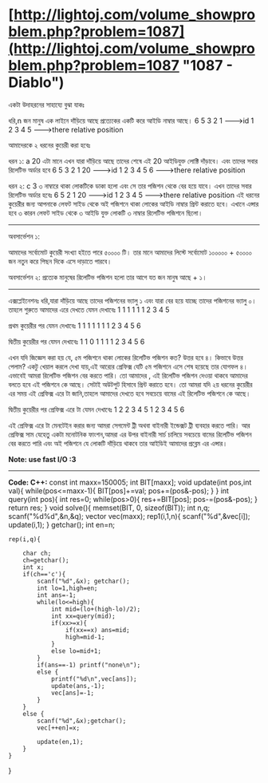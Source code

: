 # [http://lightoj.com/volume_showproblem.php?problem=1087](http://lightoj.com/volume_showproblem.php?problem=1087 "1087 - Diablo") #
একটা উদাহরনের সাহায্যে বুঝা যাকঃ

ধরি,n জন মানুষ এক লাইনে দাঁড়িয়ে আছে প্রত্যেকের একটি করে আইডি নাম্বার আছে।
6 5 3 2 1 --->id
1 2 3 4 5 --->there relative position

আমাদেরকে ২ ধরনের কুয়েরী করা হবেঃ

ধরন ১:
a 20
এটা মানে এখন যারা দাঁড়িয়ে আছে তাদের শেষে এই 20 আইডিযুক্ত লোক্টি দাঁড়াবে। এবং তাদের সবার রিলেটিভ অর্ডার হবে 
6 5 3 2 1 20 --->id
1 2 3 4 5 6  --->there relative position

ধরন ২:
c 3
৩ নাম্বারে থাকা লোকটিকে ডাকা হলো এবং সে তার পজিশন থেকে বের হয়ে যাবে। এখন তাদের সবার রিলেটিভ অর্ডার হবেঃ
6 5 2 1 20 --->id
1 2 3 4 5  --->there relative position
এই ধরনের কুয়েরীর জন্য আপনাকে লেফট সাইড থেকে অই পজিশনে থাকা লোকের আইডি নাম্বার প্রিন্ট করাতে হবে। এখানে এন্সার হবে ৩ কারন লেফট সাইড থেকে ৩ আইডি যুক্ত লোকটি ৩ নাম্বার রিলেটিভ পজিশনে ছিলো।

----------


অবসার্ভেশন ১:

আমাদের সর্বোমোট কুয়েরী সংখ্যা হইতে পারে ৫০০০০ টি। তার মানে আমাদের লিস্টে সর্বোমোট ১০০০০০ + ৫০০০০ জন নতুন করে পিছন দিকে এসে দাড়াতে পারবে।

অবসার্ভেশন ২:
প্রত্যেক মানুষের রিলেটিভ পজিশন হলো তার আগে যত জন মানুষ আছে + ১।


----------

এক্সপ্লেইনেশনঃ
ধরি,যারা দাঁড়িয়ে আছে তাদের পজিশনের ভ্যালু ১ এবং যারা বের হয়ে যাচ্ছে তাদের পজিশনের ভ্যালু ০। তাহলে শুরুতে আমাদের এরে দেখতে যেমন দেখাবেঃ
1 1 1 1 1 
1 2 3 4 5

প্রথম কুয়েরীর পর যেমন দেখাবেঃ
1 1 1 1 1 1
1 2 3 4 5 6

দ্বিতীয় কুয়েরীর পর যেমন দেখাবেঃ
1 1 0 1 1 1
1 2 3 4 5 6

এখন যদি জিজ্ঞেস করা হয় যে, ৫ম পজিশনে থাকা লোকের রিলেটিভ পজিশন কত? উত্তর হবে ৪। কিভাবে উত্তর পেলাম?
একটু খেয়াল করলে দেখা যায়,এই আর‍্যের প্রেফিক্স যেটি ৫ম পজিশনে এসে শেষ হয়েছে তার যোগফল ৪। এভাবেই আমরা রিলেটিভ পজিশন বের করতে পারি। তো আমাদের , এই রিলেটিভ পজিশন দেওয়া থাকবে আমাদের বলতে হবে এই পজিশনে কে আছে। সেটাই অউটপুট হিসাবে প্রিন্ট করাতে হবে। তো আমরা যদি ২য় ধরনের কুয়েরীর এর সময় এই প্রেফিক্স এরে টা জানি,তাহলে আমাদের দেখতে হবে সবচেয়ে বামের এই রিলেটিভ পজিশনে কে আছে।

দ্বিতীয় কুয়েরীর পর প্রেফিক্স এরে টা যেমন দেখাবেঃ
1 2 2 3 4 5
1 2 3 4 5 6

এই প্রেফিক্স এরে টা মেনটেইন করার জন্য আমরা সেগমেন্ট ট্রী অথবা বাইনারী ইন্ডেক্সট ট্রী ব্যবহার করতে পারি। আর প্রেফিক্স সাম যেহেতু একটা মনোটনিক ফাংশন,আমরা এর উপর বাইনারী সার্চ চালিয়ে সবচেয়ে বামের রিলেটিভ পজিশন বের করতে পারি এবং অই পজিশনে যে লোকটি দাঁড়িয়ে থাকবে তার আইডিই আমাদের প্রব্লেম এর এন্সার।

**Note: use fast I/O :3**

----------


**Code: C++:**
const int maxx=150005;
int BIT[maxx];
void update(int pos,int val){
    while(pos<=maxx-1){
        BIT[pos]+=val;
        pos+=(pos&-pos);
    }
}
int query(int pos){
    int res=0;
    while(pos>0){
        res+=BIT[pos];
        pos-=(pos&-pos);
    }
    return res;
}
void solve(){
    memset(BIT, 0, sizeof(BIT));
    int n,q;
    scanf("%d%d",&n,&q);
    vector<int> vec(maxx);
    rep1(i,1,n){
        scanf("%d",&vec[i]);
        update(i,1);
    }
    getchar();
	int en=n;

    rep(i,q){

        char ch;
        ch=getchar();
        int x;
        if(ch=='c'){
            scanf("%d",&x); getchar();
            int lo=1,high=en;
            int ans=-1;
            while(lo<=high){
                int mid=(lo+(high-lo)/2);
                int xx=query(mid);
                if(xx>=x){
                    if(xx==x) ans=mid;
                    high=mid-1;
                }
                else lo=mid+1;
            }
            if(ans==-1) printf("none\n");
            else {
                printf("%d\n",vec[ans]);
                update(ans,-1);
                vec[ans]=-1;
            }
        }
        else {
            scanf("%d",&x);getchar();
            vec[++en]=x;

            update(en,1);
        }
    }

}